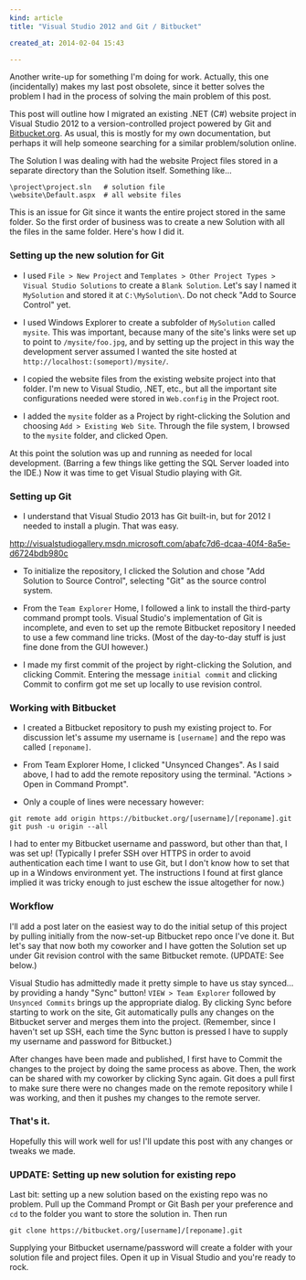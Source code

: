 ```yaml
---
kind: article
title: "Visual Studio 2012 and Git / Bitbucket"

created_at: 2014-02-04 15:43

---
```


Another write-up for something I'm doing for work. Actually, this one
(incidentally) makes my last post obsolete, since it better solves the 
problem I had in the process of solving the main problem of this post.

This post will outline how I migrated an existing .NET (C#) website project
in Visual Studio 2012 to a version-controlled project powered by Git and
[Bitbucket.org](http://bitbucket.org). As usual, this is mostly for my own
documentation, but perhaps it will help someone searching for a similar 
problem/solution online.

<!-- more -->

The Solution I was dealing with had the website Project files stored in a
separate directory than the Solution itself.  Something like...

```
\project\project.sln   # solution file
\website\Default.aspx  # all website files
```

This is an issue for Git since it wants the entire project stored in the 
same folder. So the first order of business was to create a new Solution 
with all the files in the same folder. Here's how I did it.


### Setting up the new solution for Git

- I used `File > New Project` and 
`Templates > Other Project Types > Visual Studio Solutions` to create a
`Blank Solution`. Let's say I named it `MySolution` and stored it at 
`C:\MySolution\`. Do not check "Add to Source Control" yet.

- I used Windows Explorer to create a subfolder of `MySolution` called 
`mysite`. This was important, because many of the site's links were set up to 
point to `/mysite/foo.jpg`, and by setting up the project in this way the 
development server assumed I wanted the site hosted at 
`http://localhost:(someport)/mysite/`.

- I copied the website files from the existing website project into that 
folder. I'm new to Visual Studio, .NET, etc., but all the important site 
configurations needed were stored in `Web.config` in the Project root.

- I added the `mysite` folder as a Project by right-clicking the Solution and 
choosing `Add > Existing Web Site`. Through the file system, I browsed to the 
`mysite` folder, and clicked Open.

At this point the solution was up and running as needed for local development.
(Barring a few things like getting the SQL Server loaded into the IDE.)
Now it was time to get Visual Studio playing with Git.


### Setting up Git

- I understand that Visual Studio 2013 has Git built-in, but for 2012 I needed
to install a plugin. That was easy.

<http://visualstudiogallery.msdn.microsoft.com/abafc7d6-dcaa-40f4-8a5e-d6724bdb980c>

- To initialize the repository, I clicked the Solution and chose "Add Solution 
to Source Control", selecting "Git" as the source control system.

- From the `Team Explorer` Home, I followed a link to install the third-party 
command prompt tools. Visual Studio's implementation of Git is incomplete,
and even to set up the remote Bitbucket repository I needed to use a few
command line tricks. (Most of the day-to-day stuff is just fine done from
the GUI however.)

- I made my first commit of the project by right-clicking the Solution, and
clicking Commit. Entering the message `initial commit` and clicking Commit 
to confirm got me set up locally to use revision control.


### Working with Bitbucket

- I created a Bitbucket repository to push my existing project to. For 
discussion let's assume my username is `[username]` and the repo was called
`[reponame]`.

- From Team Explorer Home, I clicked "Unsynced Changes". As I said above,
I had to add the remote repository using the terminal. 
"Actions > Open in Command Prompt".

- Only a couple of lines were necessary however:

```
git remote add origin https://bitbucket.org/[username]/[reponame].git
git push -u origin --all
```

I had to enter my Bitbucket username and password, but other than that, I 
was set up! (Typically I prefer SSH over HTTPS in order to avoid 
authentication each time I want to use Git, but I don't know 
how to set that up in a Windows environment yet. The instructions I 
found at first glance implied it was tricky enough to just eschew the issue
altogether for now.)



### Workflow

I'll add a post later on the easiest way to do the initial setup of this 
project by pulling initially from the now-set-up Bitbucket repo once I've 
done it. But let's say that now both my coworker and I have gotten the 
Solution set up under Git revision control with the same Bitbucket remote.
(UPDATE: See below.)

Visual Studio has admittedly made it pretty simple to have us stay synced...
by providing a handy "Sync" button! `VIEW > Team Explorer` followed by 
`Unsynced Commits` brings up the appropriate dialog. By clicking Sync before
starting to work on the site, Git automatically pulls any changes on the 
Bitbucket server and merges them into the project. (Remember, since I haven't
set up SSH, each time the Sync button
is pressed I have to supply my username and password for Bitbucket.)

After changes have been 
made and published, I first have to Commit the changes to the project by 
doing the same process as above. Then, the work can be shared with my coworker 
by clicking Sync again. Git does a pull first to make sure there were no 
changes made on the remote repository while I was working, and then it pushes
my changes to the remote server.



### That's it.

Hopefully this will work well for us! I'll update this post with any changes
or tweaks we made.



### UPDATE: Setting up new solution for existing repo

Last bit: setting up a new solution based on the existing repo was no problem.
Pull up the Command Prompt or Git Bash per your preference and `cd` to the 
folder you want to store the solution in. Then run

```
git clone https://bitbucket.org/[username]/[reponame].git
```

Supplying your Bitbucket username/password will create a folder with your 
solution file and project files. Open it up in Visual Studio and you're 
ready to rock.






